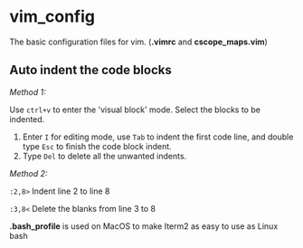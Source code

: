 # vim_config
The basic configuration files for vim. (**.vimrc** and **cscope_maps.vim**)

## Auto indent the code blocks
*Method 1:*

Use `ctrl+v` to enter the 'visual block' mode. Select the blocks to be indented. 
1) Enter `I` for editing mode, use `Tab` to indent the first code line, and double type `Esc` to finish the code block indent. 
2) Type `Del` to delete all the unwanted indents.

*Method 2:*

`:2,8>`    Indent line 2 to line 8

`:3,8<`    Delete the blanks from line 3 to 8


**.bash_profile** is used on MacOS to make Iterm2 as easy to use as Linux bash
